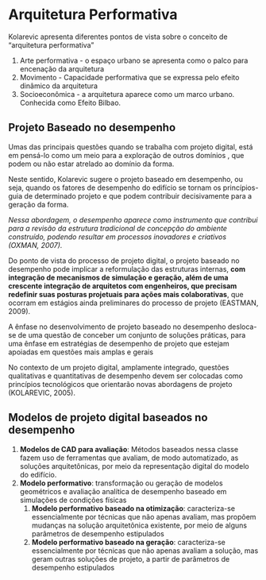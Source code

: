 # Arquitetura Performativa

Kolarevic apresenta diferentes pontos de vista sobre o conceito de “arquitetura performativa”
	
1. Arte performativa - o espaço urbano se apresenta como o palco para encenação da arquitetura 
2. Movimento - Capacidade performativa que se expressa pelo efeito dinâmico da arquitetura 
3. Socioeconômica - a arquitetura aparece como um marco urbano. Conhecida como Efeito Bilbao.

## Projeto Baseado no desempenho

Umas das principais questões quando se trabalha com projeto digital, está em pensá-lo como um meio para a exploração de outros domínios , que podem ou não estar atrelado ao domínio da forma.

Neste sentido, Kolarevic sugere o projeto baseado em desempenho, ou seja, quando os fatores de desempenho do edifício se tornam  os princípios-guia de determinado projeto e que podem contribuir decisivamente para a geração da forma.


_Nessa abordagem, o desempenho aparece como instrumento que contribui para a revisão da estrutura tradicional de concepção do ambiente construído, podendo resultar em processos inovadores e criativos (OXMAN, 2007)._

Do ponto de vista do processo de projeto digital, o projeto baseado no desempenho pode implicar a reformulação das estruturas internas, **com integração de mecanismos de simulação e geração, 
além de uma crescente integração de arquitetos com engenheiros, que precisam redefinir suas posturas projetuais para ações mais colaborativas**, que ocorram em estágios ainda preliminares do processo de projeto (EASTMAN, 2009).

A ênfase no desenvolvimento de projeto baseado no desempenho desloca-se de uma questão de conceber um conjunto de soluções práticas, para uma ênfase em estratégias de desempenho de projeto que estejam apoiadas em questões mais amplas e gerais

No contexto de um projeto digital, amplamente integrado, questões qualitativas e quantitativas de desempenho devem ser colocadas como princípios tecnológicos que orientarão novas abordagens de projeto (KOLAREVIC, 2005).

## Modelos de projeto digital baseados no desempenho

1. **Modelos de CAD para avaliação**: Métodos baseados nessa classe fazem uso de ferramentas que avaliam, de modo automatizado, as soluções arquitetônicas, por meio da representação digital do modelo do edifício.
2. **Modelo performativo**:  transformação ou geração de modelos geométricos e avaliação analítica de desempenho baseado em simulações de condições físicas 
   1. **Modelo performativo baseado na otimização**: caracteriza-se essencialmente por técnicas que não apenas avaliam, mas propõem mudanças na solução arquitetônica existente, por meio de alguns parâmetros de desempenho estipulados 
   2. **Modelo performativo baseado na geração**: caracteriza-se essencialmente por técnicas que não apenas avaliam a solução, mas geram outras soluções de projeto, a partir de parâmetros de desempenho estipulados